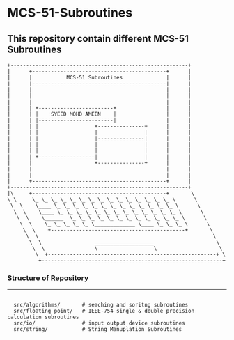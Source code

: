 # MCS-51-Subroutines

This repository contain different MCS-51 Subroutines 
--------------------------------------------------------


    +---------------------------------------------------------+
    |      +-------------------------------------------+      |
    |      |           MCS-51 Subroutines              |      |
    |      |-------------------------------------------|      |   
    |      |                                           |      |
    |      |                                           |      |
    |      |                                           |      |  
    |      | +------------------------+                |      |
    |      | |    SYEED MOHD AMEEN    |                |      |
    |      | |------------------------|                |      |
    |      | |                  +---------------+      |      |
    |      | |                  |               |      |      |
    |      | |                  |---------------|      |      |
    |      | |                  |               |      |      |
    |      | |                  |               |      |      |
    |      | +------------------|               |      |      |
    |      |                    +---------------+      |      |
    |      |                                           |      |
    |      |                                           |      |
    |      +-------------------------------------------+      |
    +---------------------------------------------------------+
    |\     +-------------------------------------------+       \
    \ \     \_ \_ \_ \_ \_ \_ \_ \_ \_ \_ \_ \_ \_ \_ \_ \      \
     \  \    \____ \_ \_ \_ \_ \_ \_ \_ \_ \_ \_ \_ \_ \_ \      \
      \  \    \____ \_ \_ \_ \_ \_ \_ \_ \_ \_ \_ \_ \_ \_ \      \
       \  \    \______  \_ \_ \_ \_ \_ \_ \_ \_ \_ \_ \_ \_ \      \
        \  \    \_ \_ \_ \_ \_ \_____________ \____ \_ \_ \_ \      \
         \  \    +-------------------------------------------+       \
          \  \                                                        \
           \  \                 ___________________                    \
            \  \                \                  \                    \
             \  +------------------------------------------------------+ \
              +----------------------------------------------------------+


### Structure of Repository
------------------------------------------------------------------


```

  src/algorithms/       # seaching and soritng subroutines 
  src/floating point/   # IEEE-754 single & double precision calculation subroutines            
  src/io/               # input output device subroutines 
  src/string/           # String Manuplation Subroutines 
 
```